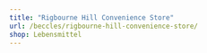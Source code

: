 ```yaml
---
title: "Rigbourne Hill Convenience Store"
url: /beccles/rigbourne-hill-convenience-store/
shop: Lebensmittel
---
```

